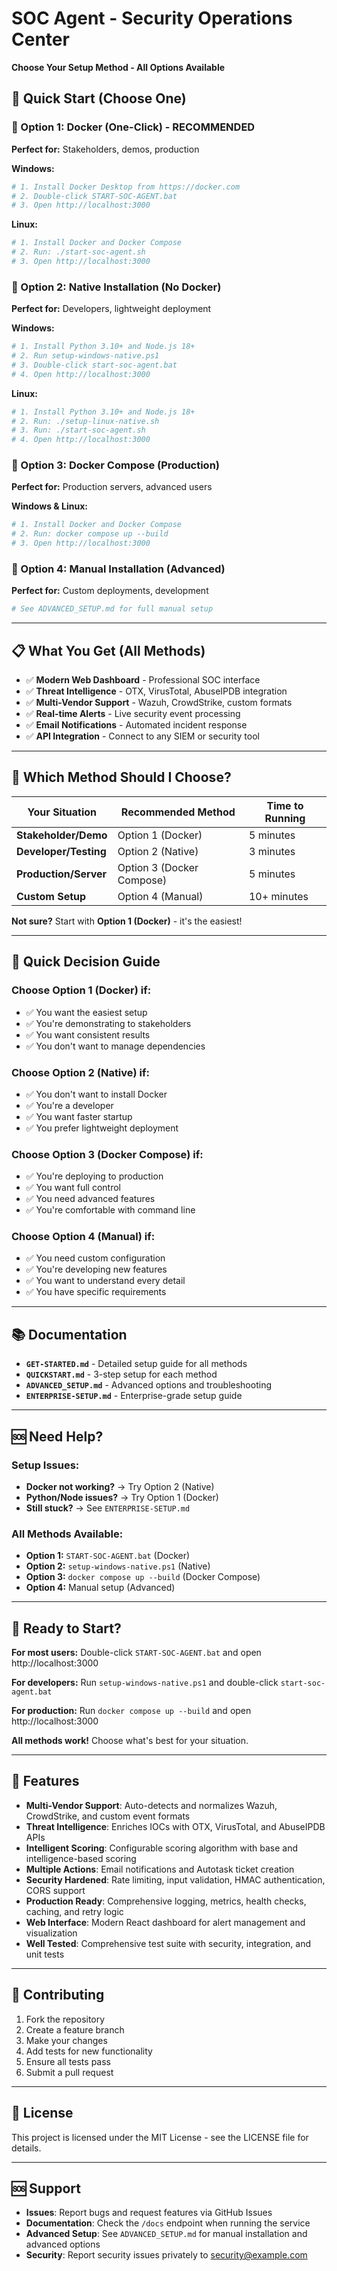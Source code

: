 # SOC Agent - Security Operations Center

**Choose Your Setup Method - All Options Available**

## 🎯 **Quick Start (Choose One)**

### **🚀 Option 1: Docker (One-Click) - RECOMMENDED**
**Perfect for:** Stakeholders, demos, production

**Windows:**
```bash
# 1. Install Docker Desktop from https://docker.com
# 2. Double-click START-SOC-AGENT.bat
# 3. Open http://localhost:3000
```

**Linux:**
```bash
# 1. Install Docker and Docker Compose
# 2. Run: ./start-soc-agent.sh
# 3. Open http://localhost:3000
```

### **🚀 Option 2: Native Installation (No Docker)**
**Perfect for:** Developers, lightweight deployment

**Windows:**
```powershell
# 1. Install Python 3.10+ and Node.js 18+
# 2. Run setup-windows-native.ps1
# 3. Double-click start-soc-agent.bat
# 4. Open http://localhost:3000
```

**Linux:**
```bash
# 1. Install Python 3.10+ and Node.js 18+
# 2. Run: ./setup-linux-native.sh
# 3. Run: ./start-soc-agent.sh
# 4. Open http://localhost:3000
```

### **🚀 Option 3: Docker Compose (Production)**
**Perfect for:** Production servers, advanced users

**Windows & Linux:**
```bash
# 1. Install Docker and Docker Compose
# 2. Run: docker compose up --build
# 3. Open http://localhost:3000
```

### **🚀 Option 4: Manual Installation (Advanced)**
**Perfect for:** Custom deployments, development
```bash
# See ADVANCED_SETUP.md for full manual setup
```

---

## 📋 **What You Get (All Methods)**

- ✅ **Modern Web Dashboard** - Professional SOC interface
- ✅ **Threat Intelligence** - OTX, VirusTotal, AbuseIPDB integration
- ✅ **Multi-Vendor Support** - Wazuh, CrowdStrike, custom formats
- ✅ **Real-time Alerts** - Live security event processing
- ✅ **Email Notifications** - Automated incident response
- ✅ **API Integration** - Connect to any SIEM or security tool

---

## 🎯 **Which Method Should I Choose?**

| Your Situation | Recommended Method | Time to Running |
|----------------|-------------------|-----------------|
| **Stakeholder/Demo** | Option 1 (Docker) | 5 minutes |
| **Developer/Testing** | Option 2 (Native) | 3 minutes |
| **Production/Server** | Option 3 (Docker Compose) | 5 minutes |
| **Custom Setup** | Option 4 (Manual) | 10+ minutes |

**Not sure?** Start with **Option 1 (Docker)** - it's the easiest!

---

## 🚀 **Quick Decision Guide**

### **Choose Option 1 (Docker) if:**
- ✅ You want the easiest setup
- ✅ You're demonstrating to stakeholders
- ✅ You want consistent results
- ✅ You don't want to manage dependencies

### **Choose Option 2 (Native) if:**
- ✅ You don't want to install Docker
- ✅ You're a developer
- ✅ You want faster startup
- ✅ You prefer lightweight deployment

### **Choose Option 3 (Docker Compose) if:**
- ✅ You're deploying to production
- ✅ You want full control
- ✅ You need advanced features
- ✅ You're comfortable with command line

### **Choose Option 4 (Manual) if:**
- ✅ You need custom configuration
- ✅ You're developing new features
- ✅ You want to understand every detail
- ✅ You have specific requirements

---

## 📚 **Documentation**

- **`GET-STARTED.md`** - Detailed setup guide for all methods
- **`QUICKSTART.md`** - 3-step setup for each method
- **`ADVANCED_SETUP.md`** - Advanced options and troubleshooting
- **`ENTERPRISE-SETUP.md`** - Enterprise-grade setup guide

---

## 🆘 **Need Help?**

### **Setup Issues:**
- **Docker not working?** → Try Option 2 (Native)
- **Python/Node issues?** → Try Option 1 (Docker)
- **Still stuck?** → See `ENTERPRISE-SETUP.md`

### **All Methods Available:**
- **Option 1:** `START-SOC-AGENT.bat` (Docker)
- **Option 2:** `setup-windows-native.ps1` (Native)
- **Option 3:** `docker compose up --build` (Docker Compose)
- **Option 4:** Manual setup (Advanced)

---

## 🎉 **Ready to Start?**

**For most users:** Double-click `START-SOC-AGENT.bat` and open http://localhost:3000

**For developers:** Run `setup-windows-native.ps1` and double-click `start-soc-agent.bat`

**For production:** Run `docker compose up --build` and open http://localhost:3000

**All methods work!** Choose what's best for your situation.

---

## 🔧 **Features**

- **Multi-Vendor Support**: Auto-detects and normalizes Wazuh, CrowdStrike, and custom event formats
- **Threat Intelligence**: Enriches IOCs with OTX, VirusTotal, and AbuseIPDB APIs
- **Intelligent Scoring**: Configurable scoring algorithm with base and intelligence-based scoring
- **Multiple Actions**: Email notifications and Autotask ticket creation
- **Security Hardened**: Rate limiting, input validation, HMAC authentication, CORS support
- **Production Ready**: Comprehensive logging, metrics, health checks, caching, and retry logic
- **Web Interface**: Modern React dashboard for alert management and visualization
- **Well Tested**: Comprehensive test suite with security, integration, and unit tests

---

## 🤝 **Contributing**

1. Fork the repository
2. Create a feature branch
3. Make your changes
4. Add tests for new functionality
5. Ensure all tests pass
6. Submit a pull request

---

## 📄 **License**

This project is licensed under the MIT License - see the LICENSE file for details.

---

## 🆘 **Support**

- **Issues**: Report bugs and request features via GitHub Issues
- **Documentation**: Check the `/docs` endpoint when running the service
- **Advanced Setup**: See `ADVANCED_SETUP.md` for manual installation and advanced options
- **Security**: Report security issues privately to security@example.com